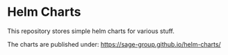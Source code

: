# Helm Charts

This repository stores simple helm charts for various stuff.

The charts are published under: https://sage-group.github.io/helm-charts/
